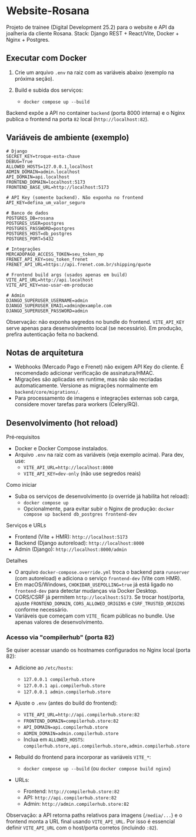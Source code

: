 # Website-Rosana

Projeto de trainee (Digital Development 25.2) para o website e API da joalheria da cliente Rosana. Stack: Django REST + React/Vite, Docker + Nginx + Postgres.

## Executar com Docker

1. Crie um arquivo `.env` na raiz com as variáveis abaixo (exemplo na próxima seção).
2. Build e subida dos serviços:

   - `docker compose up --build`

Backend expõe a API no container `backend` (porta 8000 interna) e o Nginx publica o frontend na porta `82` local (`http://localhost:82`).

## Variáveis de ambiente (exemplo)

```
# Django
SECRET_KEY=troque-esta-chave
DEBUG=True
ALLOWED_HOSTS=127.0.0.1,localhost
ADMIN_DOMAIN=admin.localhost
API_DOMAIN=api.localhost
FRONTEND_DOMAIN=localhost:5173
FRONTEND_BASE_URL=http://localhost:5173

# API Key (somente backend). Não exponha no frontend
API_KEY=defina_um_valor_seguro

# Banco de dados
POSTGRES_DB=rosana
POSTGRES_USER=postgres
POSTGRES_PASSWORD=postgres
POSTGRES_HOST=db_postgres
POSTGRES_PORT=5432

# Integrações
MERCADOPAGO_ACCESS_TOKEN=seu_token_mp
FRENET_API_KEY=seu_token_frenet
FRENET_API_URL=https://api.frenet.com.br/shipping/quote

# Frontend build args (usados apenas em build)
VITE_API_URL=http://api.localhost
VITE_API_KEY=nao-usar-em-producao

# Admin
DJANGO_SUPERUSER_USERNAME=admin
DJANGO_SUPERUSER_EMAIL=admin@example.com
DJANGO_SUPERUSER_PASSWORD=admin
```

Observação: não exponha segredos no bundle do frontend. `VITE_API_KEY` serve apenas para desenvolvimento local (se necessário). Em produção, prefira autenticação feita no backend.

## Notas de arquitetura

- Webhooks (Mercado Pago e Frenet) não exigem API Key do cliente. É recomendado adicionar verificação de assinatura/HMAC.
- Migrações são aplicadas em runtime, mas não são recriadas automaticamente. Versione as migrações normalmente em `backend/core/migrations/`.
- Para processamento de imagens e integrações externas sob carga, considere mover tarefas para workers (Celery/RQ).

## Desenvolvimento (hot reload)

Pré‑requisitos
- Docker e Docker Compose instalados.
- Arquivo `.env` na raiz com as variáveis (veja exemplo acima). Para dev, use:
  - `VITE_API_URL=http://localhost:8000`
  - `VITE_API_KEY=dev-only` (não use segredos reais)

Como iniciar
- Suba os serviços de desenvolvimento (o override já habilita hot reload):
  - `docker compose up`
  - Opcionalmente, para evitar subir o Nginx de produção: `docker compose up backend db_postgres frontend-dev`

Serviços e URLs
- Frontend (Vite + HMR): `http://localhost:5173`
- Backend (Django autoreload): `http://localhost:8000`
- Admin (Django): `http://localhost:8000/admin`

Detalhes
- O arquivo `docker-compose.override.yml` troca o backend para `runserver` (com autoreload) e adiciona o serviço `frontend-dev` (Vite com HMR).
- Em macOS/Windows, `CHOKIDAR_USEPOLLING=true` já está ligado no `frontend-dev` para detectar mudanças via Docker Desktop.
- CORS/CSRF já permitem `http://localhost:5173`. Se trocar host/porta, ajuste `FRONTEND_DOMAIN`, `CORS_ALLOWED_ORIGINS` e `CSRF_TRUSTED_ORIGINS` conforme necessário.
- Variáveis que começam com `VITE_` ficam públicas no bundle. Use apenas valores de desenvolvimento.

### Acesso via "compilerhub" (porta 82)

Se quiser acessar usando os hostnames configurados no Nginx local (porta 82):

- Adicione ao `/etc/hosts`:
  - `127.0.0.1 compilerhub.store`
  - `127.0.0.1 api.compilerhub.store`
  - `127.0.0.1 admin.compilerhub.store`

- Ajuste o `.env` (antes do build do frontend):
  - `VITE_API_URL=http://api.compilerhub.store:82`
  - `FRONTEND_DOMAIN=compilerhub.store:82`
  - `API_DOMAIN=api.compilerhub.store`
  - `ADMIN_DOMAIN=admin.compilerhub.store`
  - Inclua em `ALLOWED_HOSTS`: `compilerhub.store,api.compilerhub.store,admin.compilerhub.store`

- Rebuild do frontend para incorporar as variáveis `VITE_*`:
  - `docker compose up --build` (ou `docker compose build nginx`)

- URLs:
  - Frontend: `http://compilerhub.store:82`
  - API: `http://api.compilerhub.store:82`
  - Admin: `http://admin.compilerhub.store:82`

Observação: a API retorna paths relativos para imagens (`/media/...`) e o frontend monta a URL final usando `VITE_API_URL`. Por isso é essencial definir `VITE_API_URL` com o host/porta corretos (incluindo `:82`).
